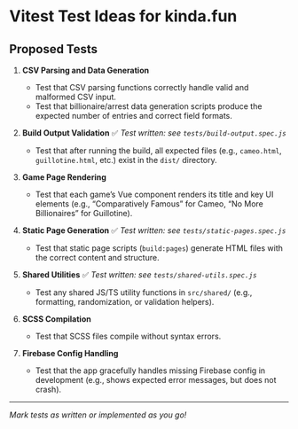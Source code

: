 # Vitest Test Ideas for kinda.fun

## Proposed Tests

1. **CSV Parsing and Data Generation**
   - Test that CSV parsing functions correctly handle valid and malformed CSV input.
   - Test that billionaire/arrest data generation scripts produce the expected number of entries and correct field formats.

2. **Build Output Validation** ✅ _Test written: see `tests/build-output.spec.js`_
   - Test that after running the build, all expected files (e.g., `cameo.html`, `guillotine.html`, etc.) exist in the `dist/` directory.

3. **Game Page Rendering**
   - Test that each game’s Vue component renders its title and key UI elements (e.g., “Comparatively Famous” for Cameo, “No More Billionaires” for Guillotine).

4. **Static Page Generation** ✅ _Test written: see `tests/static-pages.spec.js`_
   - Test that static page scripts (`build:pages`) generate HTML files with the correct content and structure.

5. **Shared Utilities** ✅ _Test written: see `tests/shared-utils.spec.js`_
   - Test any shared JS/TS utility functions in `src/shared/` (e.g., formatting, randomization, or validation helpers).

6. **SCSS Compilation**
   - Test that SCSS files compile without syntax errors.

7. **Firebase Config Handling**
   - Test that the app gracefully handles missing Firebase config in development (e.g., shows expected error messages, but does not crash).

---

_Mark tests as written or implemented as you go!_
